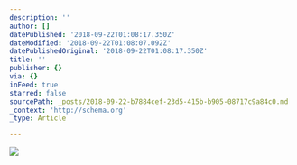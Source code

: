 ```yaml
---
description: ''
author: []
datePublished: '2018-09-22T01:08:17.350Z'
dateModified: '2018-09-22T01:08:07.092Z'
datePublishedOriginal: '2018-09-22T01:08:17.350Z'
title: ''
publisher: {}
via: {}
inFeed: true
starred: false
sourcePath: _posts/2018-09-22-b7884cef-23d5-415b-b905-08717c9a84c0.md
_context: 'http://schema.org'
_type: Article

---
```

![](https://the-grid-user-content.s3-us-west-2.amazonaws.com/57b20a05-b9c3-469c-af17-6ea826776e4d.jpg)